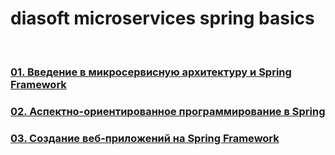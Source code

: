 # diasoft microservices spring basics


<br/>

### [01. Введение в микросервисную архитектуру и Spring Framework](/docs/App01.md)
### [02. Аспектно-ориентированное программирование в Spring](/docs/App02.md)

### [03. Создание веб-приложений на Spring Framework](/docs/App03.md)